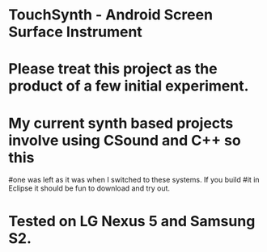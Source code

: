# TouchSynth - Android Screen Surface Instrument
# Please treat this project as the product of a few initial experiment.
# My current synth based projects involve using CSound and C++ so this
#one was left as it was when I switched to these systems. If you build
#it in Eclipse it should be fun to download and try out.
# Tested on LG Nexus 5 and Samsung S2.   


